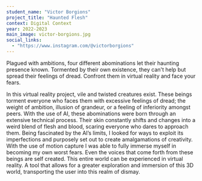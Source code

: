 ```yaml
---
student_name: "Victor Borgions"
project_title: "Haunted Flesh"
context: Digital Context
year: 2022-2023
main_image: victor-borgions.jpg
social_links:
  - "https://www.instagram.com/@victorborgions"
---
```

Plagued with ambitions, four different abominations let their haunting presence known. Tormented by their own existence, they can't help but spread their feelings of dread. Confront them in virtual reality and face your fears.

In this virtual reality project, vile and twisted creatures exist. These beings torment everyone who faces them with excessive feelings of dread; the weight of ambition, illusion of grandeur, or a feeling of inferiority amongst peers. With the use of AI, these abominations were born through an extensive technical process. Their skin constantly shifts and changes into a weird blend of flesh and blood, scaring everyone who dares to approach them. Being fascinated by the AI’s limits, I looked for ways to exploit its imperfections and purposely set out to create amalgamations of creativity. With the use of motion capture I was able to fully immerse myself in becoming my own worst fears. Even the voices that come forth from these beings are self created. This entire world can be experienced in virtual reality. A tool that allows for a greater exploration and immersion of this 3D world, transporting the user into this realm of dismay.